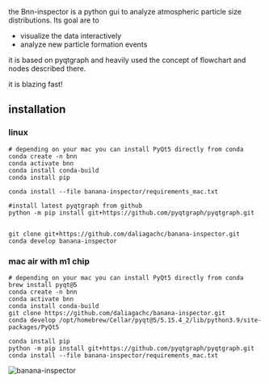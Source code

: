 the Bnn-inspector is a python gui to analyze atmospheric
particle size distributions. 
Its goal are to
 - visualize the data interactively 
 - analyze new particle formation events
 
it is based on pyqtgraph and heavily used the concept of flowchart and nodes described there. 

it is blazing fast! 

## installation

### linux
```shell
# depending on your mac you can install PyQt5 directly from conda
conda create -n bnn
conda activate bnn
conda install conda-build
conda install pip

conda install --file banana-inspector/requirements_mac.txt

#install latest pyqtgraph from github 
python -m pip install git+https://github.com/pyqtgraph/pyqtgraph.git


git clone git+https://github.com/daliagachc/banana-inspector.git
conda develop banana-inspector

```


### mac air with m1 chip 
```shell
# depending on your mac you can install PyQt5 directly from conda
brew install pyqt@5
conda create -n bnn
conda activate bnn
conda install conda-build
git clone https://github.com/daliagachc/banana-inspector.git
conda develop /opt/homebrew/Cellar/pyqt@5/5.15.4_2/lib/python3.9/site-packages/PyQt5

conda install pip
python -m pip install git+https://github.com/pyqtgraph/pyqtgraph.git
conda install --file banana-inspector/requirements_mac.txt

```

![banana-inspector](https://user-images.githubusercontent.com/15239248/135773459-d1e0a308-5cb7-40f1-af52-069ef922c623.gif)

